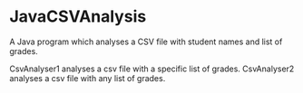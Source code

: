 # JavaCSVAnalysis
A Java program which analyses a CSV file with student names and list of grades.

CsvAnalyser1 analyses a csv file with a specific list of grades.
CsvAnalyser2 analyses a csv file with any list of grades.

